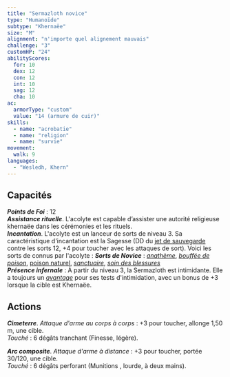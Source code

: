 ```yaml
---
title: "Sermazloth novice"
type: "Humanoïde"
subtype: "Khernaëe"
size: "M"
alignment: "n'importe quel alignement mauvais"
challenge: "3"
customHP: "24"
abilityScores:
  for: 10
  dex: 12
  con: 12
  int: 10
  sag: 12
  cha: 10
ac:
  armorType: "custom"
  value: "14 (armure de cuir)"
skills:
  - name: "acrobatie"
  - name: "religion"
  - name: "survie"
movement:
  walk: 9
languages:
  - "Wesledh, Khern"
---
```

## Capacités
_**Points de Foi**_ : 12  
_**Assistance rituelle**_. L'acolyte est capable d’assister une autorité religieuse khernaëe dans les cérémonies et les rituels.  
_**Incantation**_. L'acolyte est un lanceur de sorts de niveau 3. Sa caractéristique d'incantation est la Sagesse (DD du [jet de sauvegarde](/utiliser-les-caracteristiques/#jets-de-sauvegarde) contre les sorts 12, +4 pour toucher avec les attaques de sort). Voici les sorts de connus par l'acolyte :
_**Sorts de Novice**_ : [_anathème_](/grimoire/anatheme/), [_bouffée de poison_](/grimoire/bouffee-de-poison/), [poison naturel](/grimoire/poison-naturel/), [_sanctuaire_](/grimoire/sanctuaire/), [_soin des blessures_](/grimoire/soin-des-blessures/)  
_**Présence infernale**_ : À partir du niveau 3,  la Sermazloth est intimidante. Elle a toujours un [_avantage_](/utiliser-les-caracteristiques/#avantage-et-desavantage) pour ses tests d'intimidation, avec un bonus de +3 lorsque la cible est Khernaëe.   


## Actions
_**Cimeterre**_. _Attaque d'arme au corps à corps_ : +3 pour toucher, allonge 1,50 m, une cible.  
_Touché_ : 6 dégâts tranchant (Finesse, légère).  

_**Arc composite**_. _Attaque d'arme à distance_ : +3 pour toucher, portée 30/120, une cible.  
_Touché_ : 6 dégâts perforant (Munitions , lourde, à deux mains).  
